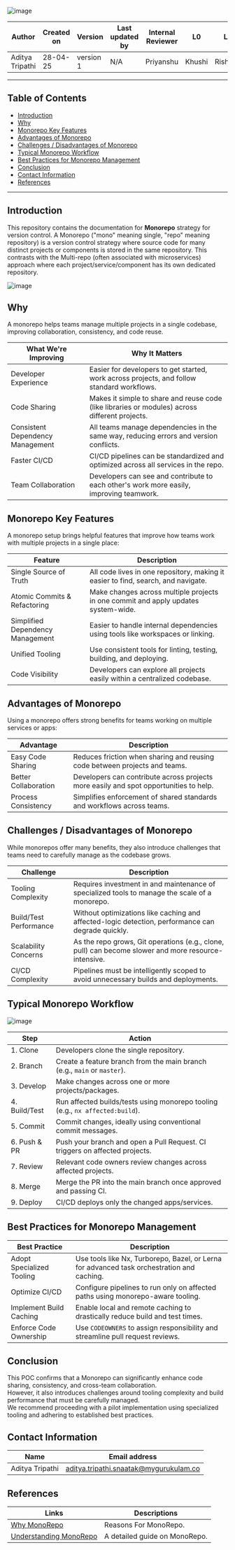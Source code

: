 ![image](https://github.com/user-attachments/assets/7a3460d3-281d-475b-b65b-21670301cca8)

| Author          | Created on | Version   | Last updated by |  Internal Reviewer | L0  | L1  | L2  |
|-----------------|------------|-----------|------------------|--------------------|-----|-----|-----|
| Aditya Tripathi | 28-04-25   | version 1 | N/A              | Priyanshu        | Khushi | Rishabh | Piyush |
---

## Table of Contents

*   [Introduction](#introduction)
*   [Why](#why)
*   [Monorepo Key Features](#monorepo-key-features)
*   [Advantages of Monorepo](#advantages-of-monorepo)
*   [Challenges / Disadvantages of Monorepo](#challenges--disadvantages-of-monorepo)
*   [Typical Monorepo Workflow](#typical-monorepo-workflow)
*   [Best Practices for Monorepo Management](#best-practices-for-monorepo-management)
*   [Conclusion](#conclusion)
*   [Contact Information](#contact-information)
*   [References](#references)
---

## Introduction

This repository contains the documentation for **Monorepo** strategy for version control. A Monorepo ("mono" meaning single, "repo" meaning repository) is a version control strategy where source code for many distinct projects or components is stored in the same repository. This contrasts with the Multi-repo (often associated with microservices) approach where each project/service/component has its own dedicated repository.

![image](https://github.com/user-attachments/assets/248febb5-e100-4c83-a2f0-11348a32142a)


## Why

A monorepo helps teams manage multiple projects in a single codebase, improving collaboration, consistency, and code reuse.

| **What We're Improving**              | **Why It Matters**                                                                 |
|--------------------------------------|-------------------------------------------------------------------------------------|
|  Developer Experience             | Easier for developers to get started, work across projects, and follow standard workflows. |
|  Code Sharing                      | Makes it simple to share and reuse code (like libraries or modules) across different projects. |
|  Consistent Dependency Management  | All teams manage dependencies in the same way, reducing errors and version conflicts. |
|  Faster CI/CD                      | CI/CD pipelines can be standardized and optimized across all services in the repo. |
|  Team Collaboration                | Developers can see and contribute to each other's work more easily, improving teamwork. |

## Monorepo Key Features

A monorepo setup brings helpful features that improve how teams work with multiple projects in a single place:

| **Feature**                    | **Description**                                                                 |
|-------------------------------|----------------------------------------------------------------------------------|
| Single Source of Truth      | All code lives in one repository, making it easier to find, search, and navigate. |
| Atomic Commits & Refactoring | Make changes across multiple projects in one commit and apply updates system-wide. |
| Simplified Dependency Management | Easier to handle internal dependencies using tools like workspaces or linking. |
| Unified Tooling            | Use consistent tools for linting, testing, building, and deploying.              |
| Code Visibility             | Developers can explore all projects easily within a centralized codebase.        |

## Advantages of Monorepo

Using a monorepo offers strong benefits for teams working on multiple services or apps:

| **Advantage**                | **Description**                                                                 |
|-----------------------------|----------------------------------------------------------------------------------|
| Easy Code Sharing         | Reduces friction when sharing and reusing code between projects and teams.       |
| Better Collaboration      | Developers can contribute across projects more easily and spot opportunities to help. |
| Process Consistency       | Simplifies enforcement of shared standards and workflows across teams.          |

## Challenges / Disadvantages of Monorepo

While monorepos offer many benefits, they also introduce challenges that teams need to carefully manage as the codebase grows.

| Challenge                  | Description                                                                                          |
|---------------------------|------------------------------------------------------------------------------------------------------|
| Tooling Complexity         | Requires investment in and maintenance of specialized tools to manage the scale of a monorepo.      |
| Build/Test Performance     | Without optimizations like caching and affected-logic detection, performance can degrade quickly.   |
| Scalability Concerns       | As the repo grows, Git operations (e.g., clone, pull) can become slower and more resource-intensive. |
| CI/CD Complexity           | Pipelines must be intelligently scoped to avoid unnecessary builds and deployments.                 |

## Typical Monorepo Workflow

![image](https://github.com/user-attachments/assets/6c5f9d46-0348-447e-81cd-63d75c1c4559)


| Step         | Action                                                                                             |
|--------------|----------------------------------------------------------------------------------------------------|
| 1. Clone     | Developers clone the single repository.                                                            |
| 2. Branch    | Create a feature branch from the main branch (e.g., `main` or `master`).                           |
| 3. Develop   | Make changes across one or more projects/packages.                                                 |
| 4. Build/Test| Run affected builds/tests using monorepo tooling (e.g., `nx affected:build`).                      |
| 5. Commit    | Commit changes, ideally using conventional commit messages.                                        |
| 6. Push & PR | Push your branch and open a Pull Request. CI triggers on affected projects.                        |
| 7. Review    | Relevant code owners review changes across affected projects.                                      |
| 8. Merge     | Merge the PR into the main branch once approved and passing CI.                                    |
| 9. Deploy    | CI/CD deploys only the changed apps/services.                                                      |

## Best Practices for Monorepo Management

| Best Practice                | Description                                                                                   |
|-----------------------------|-----------------------------------------------------------------------------------------------|
| Adopt Specialized Tooling   | Use tools like Nx, Turborepo, Bazel, or Lerna for advanced task orchestration and caching.    |
| Optimize CI/CD              | Configure pipelines to run only on affected paths using monorepo-aware tooling.              |
| Implement Build Caching     | Enable local and remote caching to drastically reduce build and test times.                  |
| Enforce Code Ownership      | Use `CODEOWNERS` to assign responsibility and streamline pull request reviews.               |

## Conclusion

This POC confirms that a Monorepo can significantly enhance code sharing, consistency, and cross-team collaboration.  
However, it also introduces challenges around tooling complexity and build performance that must be carefully managed.  
We recommend proceeding with a pilot implementation using specialized tooling and adhering to established best practices.

## Contact Information

| Name         | Email address          |
|--------------|------------------------|
| Aditya Tripathi          | aditya.tripathi.snaatak@mygurukulam.co     |

## References

| Links        | Descriptions         |
|--------------|------------------------|
|   [Why MonoRepo](https://medium.com/@avicsebooks/monorepo-2edb5a67517d) | Reasons For MonoRepo. |
[Understanding MonoRepo](https://medium.com/@r.sipchenko/understanding-monorepos-ad9c4ac7b504)     |   A detailed guide on MonoRepo.   |

